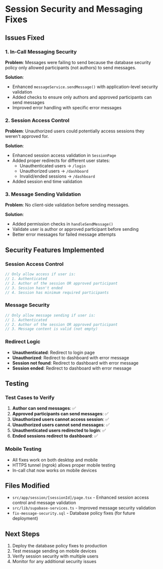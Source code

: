# Session Security and Messaging Fixes

## Issues Fixed

### 1. In-Call Messaging Security
**Problem**: Messages were failing to send because the database security policy only allowed participants (not authors) to send messages.

**Solution**: 
- Enhanced `messageService.sendMessage()` with application-level security validation
- Added checks to ensure only authors and approved participants can send messages
- Improved error handling with specific error messages

### 2. Session Access Control
**Problem**: Unauthorized users could potentially access sessions they weren't approved for.

**Solution**:
- Enhanced session access validation in `SessionPage`
- Added proper redirects for different user states:
  - Unauthenticated users → `/login`
  - Unauthorized users → `/dashboard`
  - Invalid/ended sessions → `/dashboard`
- Added session end time validation

### 3. Message Sending Validation
**Problem**: No client-side validation before sending messages.

**Solution**:
- Added permission checks in `handleSendMessage()`
- Validate user is author or approved participant before sending
- Better error messages for failed message attempts

## Security Features Implemented

### Session Access Control
```typescript
// Only allow access if user is:
// 1. Authenticated
// 2. Author of the session OR approved participant
// 3. Session hasn't ended
// 4. Session has minimum required participants
```

### Message Security
```typescript
// Only allow message sending if user is:
// 1. Authenticated
// 2. Author of the session OR approved participant
// 3. Message content is valid (not empty)
```

### Redirect Logic
- **Unauthenticated**: Redirect to login page
- **Unauthorized**: Redirect to dashboard with error message
- **Session not found**: Redirect to dashboard with error message
- **Session ended**: Redirect to dashboard with error message

## Testing

### Test Cases to Verify
1. **Author can send messages**: ✅
2. **Approved participants can send messages**: ✅
3. **Unauthorized users cannot access session**: ✅
4. **Unauthorized users cannot send messages**: ✅
5. **Unauthenticated users redirected to login**: ✅
6. **Ended sessions redirect to dashboard**: ✅

### Mobile Testing
- All fixes work on both desktop and mobile
- HTTPS tunnel (ngrok) allows proper mobile testing
- In-call chat now works on mobile devices

## Files Modified
- `src/app/session/[sessionId]/page.tsx` - Enhanced session access control and message validation
- `src/lib/supabase-services.ts` - Improved message security validation
- `fix-message-security.sql` - Database policy fixes (for future deployment)

## Next Steps
1. Deploy the database policy fixes to production
2. Test message sending on mobile devices
3. Verify session security with multiple users
4. Monitor for any additional security issues